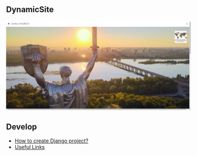 ## DynamicSite
![alt text](docs/images/Screenshot-desctop.png)

## Develop
- [How to create Django project?](docs/README-How-to-create-Django-project.md)
- [Useful Links](docs/README-Useful-Links.md)


